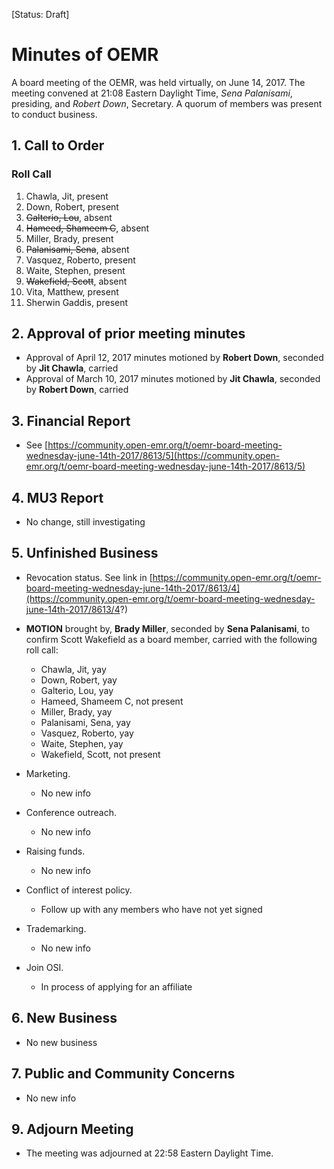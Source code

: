[Status: Draft]

# Minutes of OEMR
A board meeting of the OEMR, was held virtually, on June 14, 2017. The meeting
convened at 21:08 Eastern Daylight Time, _Sena Palanisami_, presiding, and
_Robert Down_, Secretary. A quorum of members was present to conduct business.

## 1. Call to Order

### Roll Call

1. Chawla, Jit, present
2. Down, Robert, present
3. ~~Galterio, Lou~~, absent
4. ~~Hameed, Shameem C~~, absent
5. Miller, Brady, present
6. ~~Palanisami, Sena~~, absent
7. Vasquez, Roberto, present
8. Waite, Stephen, present
9. ~~Wakefield, Scott~~, absent
10. Vita, Matthew, present
11. Sherwin Gaddis, present

## 2. Approval of prior meeting minutes

- Approval of April 12, 2017 minutes motioned by __Robert Down__, seconded by __Jit Chawla__, carried
- Approval of March 10, 2017 minutes motioned by __Jit Chawla__, seconded by __Robert Down__, carried

## 3. Financial Report
- See [https://community.open-emr.org/t/oemr-board-meeting-wednesday-june-14th-2017/8613/5](https://community.open-emr.org/t/oemr-board-meeting-wednesday-june-14th-2017/8613/5)

## 4. MU3 Report
- No change, still investigating

## 5. Unfinished Business
- Revocation status.
    See link in [https://community.open-emr.org/t/oemr-board-meeting-wednesday-june-14th-2017/8613/4](https://community.open-emr.org/t/oemr-board-meeting-wednesday-june-14th-2017/8613/4?)

- **MOTION** brought by, __Brady Miller__, seconded by __Sena Palanisami__, to
confirm Scott Wakefield as a board member, carried with the following roll call:
    - Chawla, Jit, yay
    - Down, Robert, yay
    - Galterio, Lou, yay
    - Hameed, Shameem C, not present
    - Miller, Brady, yay
    - Palanisami, Sena, yay
    - Vasquez, Roberto, yay
    - Waite, Stephen, yay
    - Wakefield, Scott, not present

- Marketing.
    * No new info

- Conference outreach.
    * No new info

- Raising funds.
    * No new info

- Conflict of interest policy.
	* Follow up with any members who have not yet signed

- Trademarking.
    * No new info

- Join OSI.
    * In process of applying for an affiliate

## 6. New Business

- No new business

## 7. Public and Community Concerns

- No new info

## 9. Adjourn Meeting
- The meeting was adjourned at 22:58 Eastern Daylight Time.
